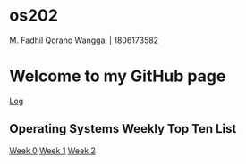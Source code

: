 # os202
M. Fadhil Qorano Wanggai | 1806173582

# Welcome to my GitHub page

[Log](TXT/mylog/)

## Operating Systems Weekly Top Ten List

[Week 0](W00/)
[Week 1](W01/)
[Week 2](W02/)

